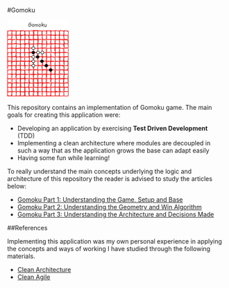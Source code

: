#Gomoku

![gomoku](gomoku.png)

This repository contains an implementation of Gomoku game. The main goals for creating this application were:

- Developing an application by exercising **Test Driven Development** (TDD)
- Implementing a clean architecture where modules are decoupled in such a way that 
as the application grows the base can adapt easily
- Having some fun while learning!

To really understand the main concepts underlying the logic and architecture of this repository
the reader is advised to study the articles below:

- [Gomoku Part 1: Understanding the Game, Setup and Base](https://pmesgari.github.io/techhighlands/article/gomoku-1)
- [Gomoku Part 2: Understanding the Geometry and Win Algorithm](https://pmesgari.github.io/techhighlands/article/gomoku-2)
- [Gomoku Part 3: Understanding the Architecture and Decisions Made](https://pmesgari.github.io/techhighlands/article/gomoku-3)

##References

Implementing this application was my own personal experience in applying the concepts and 
ways of working I have studied through the following materials.

- [Clean Architecture](https://www.amazon.com/Clean-Architecture-Craftsmans-Software-Structure/dp/0134494164#ace-g9859629705)
- [Clean Agile](https://www.amazon.com/Clean-Agile-Basics-Robert-Martin/dp/0135781868/ref=sr_1_11?dchild=1&qid=1609541426&refinements=p_27%3ARobert+Martin&s=books&sr=1-11&text=Robert+Martin)
